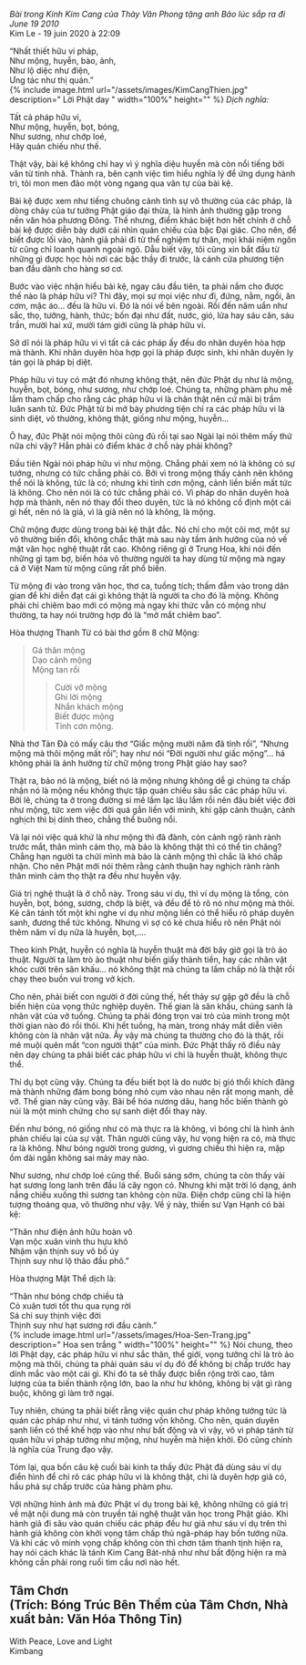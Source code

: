 *Bài trong Kinh Kim Cang của Thày Vân Phong tặng anh Bảo lúc sắp ra đi June 19 2010*   
Kim Le	- 19 juin 2020 à 22:09   

“Nhất thiết hữu vi pháp,  
Như mộng, huyễn, bào, ảnh,  
Như lộ diệc như điện,  
Ưng tác như thị quán.”   
{% 
   include image.html url="/assets/images/KimCangThien.jpg"
                      description=" Lời Phật day "
                      width="100%"
                      height=""
%}
*Dịch nghĩa:*  

Tất cả pháp hữu vi,  
Như mộng, huyễn, bọt, bóng,  
Như sương, như chớp loé,  
Hãy quán chiếu như thế.   

Thật vậy, bài kệ không chỉ hay vì ý nghĩa diệu huyền mà còn nổi tiếng bởi văn từ tinh nhã. Thành ra, bên cạnh việc tìm hiểu nghĩa lý để ứng dụng hành trì, tôi mon men đảo một vòng ngang qua văn tự của bài kệ.  

Bài kệ được xem như tiếng chuông cảnh tỉnh sự vô thường của các pháp, là dòng chảy của tư tưởng Phật giáo đại thừa, là hình ảnh thường gặp trong nền văn hóa phương Đông. Thế nhưng, điểm khác biệt hơn hết chính ở chỗ bài kệ được diễn bày dưới cái nhìn quán chiếu của bậc Đại giác. Cho nên, để biết được lối vào, hành giả phải đi từ thể nghiệm tự thân, mọi khái niệm ngôn từ cũng chỉ loanh quanh ngoài ngõ. Dẫu biết vậy, tôi cũng xin bắt đầu từ những gì được học hỏi nơi các bậc thầy đi trước, là cánh cửa phương tiện ban đầu dành cho hàng sơ cơ.   

Bước vào việc nhận hiểu bài kệ, ngay câu đầu tiên, ta phải nắm cho được thế nào là pháp hữu vi? Thì đây, mọi sự mọi việc như đi, đứng, nằm, ngồi, ăn cơm, mặc áo… đều là hữu vi. Đó là nói về bên ngoài. Rồi đến năm uẩn như sắc, thọ, tưởng, hành, thức; bốn đại như đất, nước, gió, lửa hay sáu căn, sáu trần, mười hai xứ, mười tám giới cũng là pháp hữu vi.   

Sở dĩ nói là pháp hữu vi vì tất cả các pháp ấy đều do nhân duyên hòa hợp mà thành. Khi nhân duyên hòa hợp gọi là pháp được sinh, khi nhân duyên ly tán gọi là pháp bị diệt.   

Pháp hữu vi tuy có mặt đó nhưng không thật, nên đức Phật dụ như là mộng, huyễn, bọt, bóng, như sương, như chớp loé. Chúng ta, những phàm phu mê lầm tham chấp cho rằng các pháp hữu vi là chân thật nên cứ mãi bị trầm luân sanh tử. Đức Phật từ bi mở bày phương tiện chỉ ra các pháp hữu vi là sinh diệt, vô thường, không thật, giống như mộng, huyễn…   

Ô hay, đức Phật nói mộng thôi cũng đủ rồi tại sao Ngài lại nói thêm mấy thứ nữa chi vậy? Hẳn phải có điểm khác ở chỗ này phải không?   

Đầu tiên Ngài nói pháp hữu vi như mộng. Chẳng phải xem nó là không có sự tướng, nhưng có tức chẳng phải có. Bởi vì trong mộng thấy cảnh nên không thể nói là không, tức là có; nhưng khi tỉnh cơn mộng, cảnh liền biến mất tức là không. Cho nên nói là có tức chẳng phải có. Vì pháp do nhân duyên hoà hợp mà thành, nên nó thay đổi theo duyên, tức là nó không cố định một cái gì hết, nên nó là giả, vì là giả nên nó là không, là mộng.   

Chữ mộng được dùng trong bài kệ thật đắc. Nó chỉ cho một cõi mơ, một sự vô thường biến đổi, không chắc thật mà sau này tầm ảnh hưởng của nó về mặt văn học nghệ thuật rất cao. Không riêng gì ở Trung Hoa, khi nói đến những gì tạm bợ, biến hóa vô thường người ta hay dùng từ mộng mà ngay cả ở Việt Nam từ mộng cũng rất phổ biến.   

Từ mộng đi vào trong văn học, thơ ca, tuồng tích; thấm đẫm vào trong dân gian để khi diễn đạt cái gì không thật là người ta cho đó là mộng. Không phải chỉ chiêm bao mới có mộng mà ngay khi thức vẫn có mộng như thường, ta hay nói trường hợp đó là “mở mắt chiêm bao”.  

Hòa thượng Thanh Từ có bài thơ gồm 8 chữ Mộng:   

>Gá thân mộng  
>Dạo cảnh mộng  
>Mộng tan rồi  
>>Cười vỡ mộng  
>Ghi lời mộng  
>Nhắn khách mộng  
>Biết được mộng  
>Tỉnh cơn mộng.  

Nhà thơ Tản Đà có mấy câu thơ “Giấc mộng mười năm đã tỉnh rồi”, “Nhưng mộng mà thôi mộng mất rồi”; hay như nói “Đời người như giấc mộng”… há không phải là ảnh hưởng từ chữ mộng trong Phật giáo hay sao?  

Thật ra, bảo nó là mộng, biết nó là mộng nhưng không dễ gì chúng ta chấp nhận nó là mộng nếu không thực tập quán chiếu sâu sắc các pháp hữu vi. Bởi lẽ, chúng ta ở trong đường si mê lầm lạc lâu lắm rồi nên đâu biết việc đời như mộng, tức xem việc đời quá gắn liền với mình, khi gặp cảnh thuận, cảnh nghịch thì bị dính theo, chẳng thể buông nổi.   
 

Vả lại nói việc quá khứ là như mộng thì đã đành, còn cảnh ngộ rành rành trước mắt, thân mình cảm thọ, mà bảo là không thật thì có thể tin chăng? Chẳng hạn người ta chửi mình mà bảo là cảnh mộng thì chắc là khó chấp nhận. Cho nên Phật mới nói thêm rằng cảnh thuận hay nghịch rành rành thân mình cảm thọ thật ra đều như huyễn vậy.   

Giá trị nghệ thuật là ở chỗ này. Trong sáu ví dụ, thì ví dụ mộng là tổng, còn huyễn, bọt, bóng, sương, chớp là biệt, và đều để tỏ rõ nó như mộng mà thôi. Kẻ căn tánh tốt một khi nghe ví dụ như mộng liền có thể hiểu rõ pháp duyên sanh, đương thể tức không. Nhưng vì sợ có kẻ chưa hiểu rõ nên Phật nói thêm năm ví dụ nữa là huyễn, bọt,….   

Theo kinh Phật, huyễn có nghĩa là huyễn thuật mà đời bây giờ gọi là trò ảo thuật. Người ta làm trò ảo thuật như biến giấy thành tiền, hay các nhân vật khóc cười trên sân khấu… nó không thật mà chúng ta lầm chấp nó là thật rồi chạy theo buồn vui trong vở kịch.   

Cho nên, phải biết con người ở đời cũng thế, hết thảy sự gặp gỡ đều là chỗ biến hiện của vọng thức nghiệp duyên. Thế gian là sân khấu, chúng sanh là nhân vật của vở tuồng. Chúng ta phải đóng trọn vai trò của mình trong một thời gian nào đó rồi thôi. Khi hết tuồng, hạ màn, trong nháy mắt diễn viên không còn là nhân vật nữa. Ấy vậy mà chúng ta thường cho đó là thật, rồi mê muội quên mất “con người thật” của mình. Đức Phật thấy rõ điều này nên dạy chúng ta phải biết các pháp hữu vi chỉ là huyễn thuật, không thực thể.   

Thí dụ bọt cũng vậy. Chúng ta đều biết bọt là do nước bị gió thổi khích đãng mà thành những đám bong bóng nhỏ cụm vào nhau nên rất mong manh, dễ vỡ. Thế gian này cũng vậy. Bãi bể hóa nương dâu, hang hốc biến thành gò núi là một minh chứng cho sự sanh diệt đổi thay này.   

Đến như bóng, nó giống như có mà thực ra là không, vì bóng chỉ là hình ảnh phản chiếu lại của sự vật. Thân người cũng vậy, hư vọng hiện ra có, mà thực ra là không. Như bóng người trong gương, vì gương chiếu thì hiện ra, mập ốm dài ngắn không sai mảy may nào.   

Như sương, như chớp loé cũng thế. Buổi sáng sớm, chúng ta còn thấy vài hạt sương long lanh trên đầu lá cây ngọn cỏ. Nhưng khi mặt trời ló dạng, ánh nắng chiếu xuống thì sương tan không còn nữa. Điện chớp cũng chỉ là hiện tượng thoáng qua, vô thường như vậy. Về ý này, thiền sư Vạn Hạnh có bài kệ:   

“Thân như điện ảnh hữu hoàn vô  
Vạn mộc xuân vinh thu hựu khô  
Nhậm vận thịnh suy vô bố úy  
Thịnh suy như lộ thảo đầu phô.”  

Hòa thượng Mật Thể dịch là:  

“Thân như bóng chớp chiều tà  
Cỏ xuân tươi tốt thu qua rụng rời  
Sá chi suy thịnh việc đời  
Thịnh suy như hạt sương rơi đầu cành.”  
{% 
   include image.html url="/assets/images/Hoa-Sen-Trang.jpg"
                      description=" Hoa sen trắng "
                      width="100%"
                      height=""
%}
Nói chung, theo lời Phật dạy, các pháp hữu vi như sắc thân, thế giới, vọng tưởng chỉ là trò ảo mộng mà thôi, chúng ta phải quán sáu ví dụ đó để không bị chấp trước hay dính mắc vào một cái gì. Khi đó ta sẽ thấy được biển rộng trời cao, tâm lượng của ta biến thành rộng lớn, bao la như hư không, không bị vật gì ràng buộc, không gì làm trở ngại.  

Tuy nhiên, chúng ta phải biết rằng việc quán chư pháp không tướng tức là quán các pháp như như, vì tánh tướng vốn không. Cho nên, quán duyên sanh liền có thể khế hợp vào như như bất động và vì vậy, vô vi pháp tánh từ quán hữu vi pháp tướng như mộng, như huyễn mà hiện khởi. Đó cũng chính là nghĩa của Trung đạo vậy.  

Tóm lại, qua bốn câu kệ cuối bài kinh ta thấy đức Phật đã dùng sáu ví dụ điển hình để chỉ rõ các pháp hữu vi là không thật, chỉ là duyên hợp giả có, hầu phá sự chấp trước của hàng phàm phu.  

Với những hình ảnh mà đức Phật ví dụ trong bài kệ, không những có giá trị về mặt nội dung mà còn truyền tải nghệ thuật văn học trong Phật giáo. Khi hành giả đi sâu vào quán chiếu các pháp đều hư giả như sáu ví dụ trên thì hành giả không còn khởi vọng tâm chấp thủ ngã-pháp hay bốn tướng nữa. Và khi các vô minh vọng chấp không còn thì chơn tâm thanh tịnh hiện ra, hay nói cách khác là tánh Kim Cang Bát-nhã như như bất động hiện ra mà không cần phải rong ruổi tìm cầu nơi nào hết.  

Tâm Chơn  
(Trích: Bóng Trúc Bên Thềm của Tâm Chơn, Nhà xuất bản: Văn Hóa Thông Tin)  
--
With Peace, Love and Light   
Kimbang  